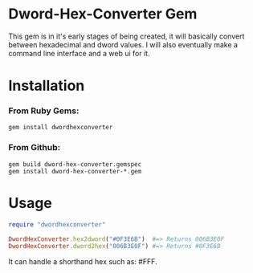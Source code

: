 # Dword-Hex-Converter Gem

This gem is in it's early stages of being created, it will basically convert between hexadecimal and dword values. I will also eventually make a command line interface and a web ui for it.

# Installation
### From Ruby Gems:
```
gem install dwordhexconverter
```
### From Github:
```
gem build dword-hex-converter.gemspec
gem install dword-hex-converter-*.gem
```

# Usage

```ruby
require "dwordhexconverter"

DwordHexConverter.hex2dword("#0F3E6B")  #=> Returns 006B3E0F
DwordHexConverter.dword2hex("006B3E0F") #=> Returns #0F3E6B
```

It can handle a shorthand hex such as: #FFF.